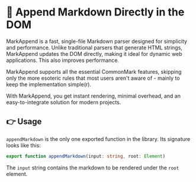 # 🥥 Append Markdown Directly in the DOM

MarkAppend is a fast, single-file Markdown parser designed for simplicity and 
performance. Unlike traditional parsers that generate HTML strings, MarkAppend 
updates the DOM directly, making it ideal for dynamic web applications. This 
also improves performance.

MarkAppend supports all the essential CommonMark features, skipping only the 
more esoteric rules that most users aren't aware of - mainly to keep the 
implementation simple(r).

With MarkAppend, you get instant rendering, minimal overhead, and an 
easy-to-integrate solution for modern projects.

## 👉 Usage

`appendMarkdown` is the only one exported function in the library. Its signature 
looks like this:
```ts
export function appendMarkdown(input: string, root: Element)
```
The `input` string contains the markdown to be rendered under the `root` 
element.
